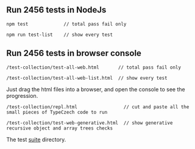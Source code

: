 
## Run 2456 tests in NodeJs
```
npm test             // total pass fail only

npm run test-list    // show every test
```


## Run 2456 tests in browser console
```
/test-collection/test-all-web.html       // total pass fail only

/test-collection/test-all-web-list.html  // show every test
```

Just drag the html files into a browser, and open the console to see the progression.

```
/test-collection/repl.html                 // cut and paste all the small pieces of TypeCzech code to run

/test-collection/test-web-generative.html  // show generative recursive object and array trees checks
```





The test [suite](https://github.com/steenhansen/type-czech/tree/master/test-collection) directory.